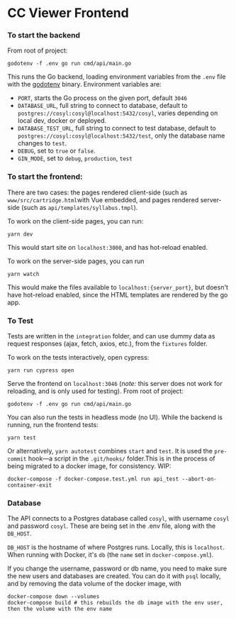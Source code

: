 # CC Viewer Frontend

### To start the backend

From root of project:

```
godotenv -f .env go run cmd/api/main.go
```

This runs the Go backend, loading environment variables from the `.env` file with the [godotenv](https://github.com/joho/godotenv) binary. Environment variables are:

- `PORT`, starts the Go process on the given port, default `3046`
- `DATABASE_URL`, full string to connect to database, default to `postgres://cosyl:cosyl@localhost:5432/cosyl`, varies depending on local dev, docker or deployed.
- `DATABASE_TEST_URL`, full string to connect to test database, default to `postgres://cosyl:cosyl@localhost:5432/test`, only the database name changes to `test`.
- `DEBUG`, set to `true` or `false`.
- `GIN_MODE`, set to `debug`, `production`, `test`


### To start the frontend:

There are two cases: the pages rendered client-side (such as `www/src/cartridge.html`with Vue embedded, and pages rendered server-side (such as `api/templates/syllabus.tmpl`).

To work on the client-side pages, you can run:

```
yarn dev
```

This would start site on `localhost:3000`, and has hot-reload enabled.

To work on the server-side pages, you can run 

```
yarn watch
```

This would make the files available to `localhost:{server_port}`, but doesn't have hot-reload enabled, since the HTML templates are rendered by the go app.


### To Test

Tests are written in the `integration` folder, and can use dummy data as request responses (ajax, fetch, axios, etc.), from the `fixtures` folder.

To work on the tests interactively, open cypress:

```
yarn run cypress open
```

Serve the frontend on `localhost:3046` (_note:_ this server does not work for reloading, and is only used for testing). From root of project:

```
godotenv -f .env go run cmd/api/main.go
```

You can also run the tests in headless mode (no UI). While the backend is running, run the frontend tests:

```
yarn test
```

Or alternatively, `yarn autotest` combines `start` and `test`. It is used the `pre-commit` hook—a script in the `.git/hooks/` folder.This is in the process of being migrated to a docker image, for consistency. WIP:

```
docker-compose -f docker-compose.test.yml run api_test --abort-on-container-exit    
```

### Database

The API connects to a Postgres database called `cosyl`, with username `cosyl` and password `cosyl`. These are being set in the .env file, along with the `DB_HOST`.

`DB_HOST` is the hostname of where Postgres runs. Locally, this is `localhost`. When running with Docker, it's `db` (the `name` set in `docker-compose.yml`).

If you change the username, password or db name, you need to make sure the new users and databases are created.  You can do it with `psql` locally, and by removing the data volume of the docker image, with

```
docker-compose down --volumes
docker-compose build # this rebuilds the db image with the env user, then the volume with the env name
```